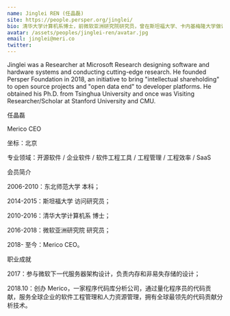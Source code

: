 ```yaml
---
name: Jinglei REN (任晶磊)
site: https://people.persper.org/jinglei/
bio: 清华大学计算机系博士，前微软亚洲研究院研究员，曾在斯坦福大学、卡内基梅隆大学做访问学者。
avatar: /assets/peoples/jinglei-ren/avatar.jpg
email: jinglei@meri.co
twitter: 
---
```


Jinglei was a Researcher at Microsoft Research designing software and hardware systems and conducting cutting-edge research. He founded Persper Foundation in 2018, an initiative to bring "intellectual shareholding" to open source projects and "open data end" to developer platforms. He obtained his Ph.D. from Tsinghua University and once was Visiting Researcher/Scholar at Stanford University and CMU.

任晶磊

Merico CEO

坐标：北京

专业领域：开源软件 / 企业软件 / 软件工程工具 / 工程管理 / 工程效率 / SaaS

会员简介

2006-2010：东北师范大学 本科；

2014-2015：斯坦福大学 访问研究员；

2010-2016：清华大学计算机系 博士；

2016-2018：微软亚洲研究院 研究员；

2018- 至今：Merico CEO。

职业成就

2017：参与微软下一代服务器架构设计，负责内存和非易失存储的设计；

2018.10：创办 Merico，一家程序代码库分析公司，通过量化程序员的代码贡献，服务全球企业的软件工程管理和人力资源管理，拥有全球最领先的代码贡献分析技术。
